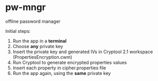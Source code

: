 # pw-mngr
offline password manager

Initial steps: 

1. Run the app in a **terminal**
2. Choose **any** private key
3. Insert the private key and generated IVs in Cryptool 2.1 workspace (PropertiesEncryption.cwm)
4. Run Cryptool to generate encrypted properties values
5. Insert each property in cipher.properties file
6. Run the app again, using the **same** private key